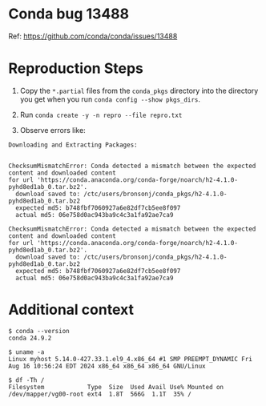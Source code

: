 # Conda bug 13488

Ref: https://github.com/conda/conda/issues/13488


# Reproduction Steps

1. Copy the `*.partial` files from the `conda_pkgs` directory into the directory you get when you run `conda config --show pkgs_dirs`.

2. Run `conda create -y -n repro --file repro.txt`

3. Observe errors like:

```
Downloading and Extracting Packages:


ChecksumMismatchError: Conda detected a mismatch between the expected content and downloaded content
for url 'https://conda.anaconda.org/conda-forge/noarch/h2-4.1.0-pyhd8ed1ab_0.tar.bz2'.
  download saved to: /ctc/users/bronsonj/conda_pkgs/h2-4.1.0-pyhd8ed1ab_0.tar.bz2
  expected md5: b748fbf7060927a6e82df7cb5ee8f097
  actual md5: 06e758d0ac943ba9c4c3a1fa92ae7ca9

ChecksumMismatchError: Conda detected a mismatch between the expected content and downloaded content
for url 'https://conda.anaconda.org/conda-forge/noarch/h2-4.1.0-pyhd8ed1ab_0.tar.bz2'.
  download saved to: /ctc/users/bronsonj/conda_pkgs/h2-4.1.0-pyhd8ed1ab_0.tar.bz2
  expected md5: b748fbf7060927a6e82df7cb5ee8f097
  actual md5: 06e758d0ac943ba9c4c3a1fa92ae7ca9
```

# Additional context

```
$ conda --version
conda 24.9.2

$ uname -a
Linux myhost 5.14.0-427.33.1.el9_4.x86_64 #1 SMP PREEMPT_DYNAMIC Fri Aug 16 10:56:24 EDT 2024 x86_64 x86_64 x86_64 GNU/Linux

$ df -Th /
Filesystem            Type  Size  Used Avail Use% Mounted on
/dev/mapper/vg00-root ext4  1.8T  566G  1.1T  35% /
```
